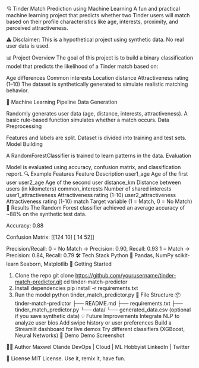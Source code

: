 💘 Tinder Match Prediction using Machine Learning
A fun and practical machine learning project that predicts whether two Tinder users will match based on their profile characteristics like age, interests, proximity, and perceived attractiveness.

⚠️ Disclaimer: This is a hypothetical project using synthetic data. No real user data is used.

📊 Project Overview
The goal of this project is to build a binary classification model that predicts the likelihood of a Tinder match based on:

Age differences
Common interests
Location distance
Attractiveness rating (1–10)
The dataset is synthetically generated to simulate realistic matching behavior.

🧠 Machine Learning Pipeline
Data Generation

Randomly generates user data (age, distance, interests, attractiveness).
A basic rule-based function simulates whether a match occurs.
Data Preprocessing

Features and labels are split.
Dataset is divided into training and test sets.
Model Building

A RandomForestClassifier is trained to learn patterns in the data.
Evaluation

Model is evaluated using accuracy, confusion matrix, and classification report.
🔍 Example Features
Feature	Description
user1_age	Age of the first user
user2_age	Age of the second user
distance_km	Distance between users (in kilometers)
common_interests	Number of shared interests
user1_attractiveness	Attractiveness rating (1-10)
user2_attractiveness	Attractiveness rating (1-10)
match	Target variable (1 = Match, 0 = No Match)
🧪 Results
The Random Forest classifier achieved an average accuracy of ~88% on the synthetic test data.

Accuracy: 0.88

Confusion Matrix:
[[124  10]
 [ 14  52]]

Precision/Recall:
    0 = No Match → Precision: 0.90, Recall: 0.93
    1 = Match    → Precision: 0.84, Recall: 0.79
🛠 Tech Stack
Python 🐍
Pandas, NumPy
scikit-learn
Seaborn, Matplotlib
🚀 Getting Started
1. Clone the repo
git clone https://github.com/yourusername/tinder-match-predictor.git
cd tinder-match-predictor
2. Install dependencies
pip install -r requirements.txt
3. Run the model
python tinder_match_predictor.py
📁 File Structure
📦 tinder-match-predictor
├── README.md
├── requirements.txt
├── tinder_match_predictor.py
└── data/
    └── generated_data.csv (optional if you save synthetic data)
💡 Future Improvements
Integrate NLP to analyze user bios
Add swipe history or user preferences
Build a Streamlit dashboard for live demos
Try different classifiers (XGBoost, Neural Networks)
📸 Demo
Demo Screenshot

👨‍💻 Author
Maxwel Olande
DevOps | Cloud | ML Hobbyist
LinkedIn | Twitter

📜 License
MIT License. Use it, remix it, have fun.
